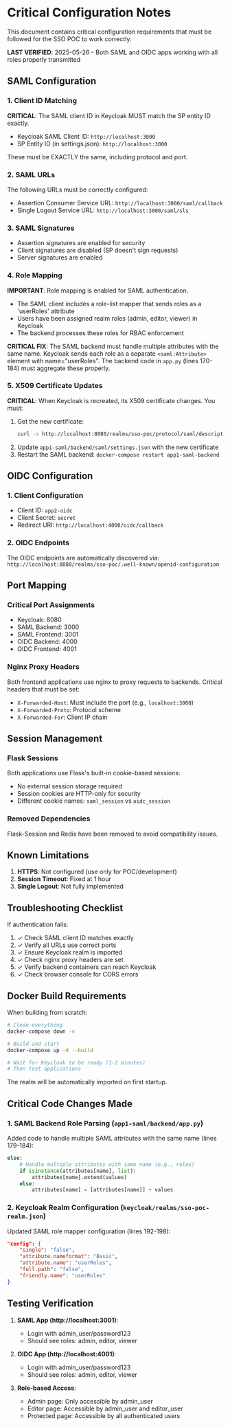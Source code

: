 # Critical Configuration Notes

This document contains critical configuration requirements that must be followed for the SSO POC to work correctly.

**LAST VERIFIED**: 2025-05-26 - Both SAML and OIDC apps working with all roles properly transmitted

## SAML Configuration

### 1. Client ID Matching
**CRITICAL**: The SAML client ID in Keycloak MUST match the SP entity ID exactly.

- Keycloak SAML Client ID: `http://localhost:3000`
- SP Entity ID (in settings.json): `http://localhost:3000`

These must be EXACTLY the same, including protocol and port.

### 2. SAML URLs
The following URLs must be correctly configured:
- Assertion Consumer Service URL: `http://localhost:3000/saml/callback`
- Single Logout Service URL: `http://localhost:3000/saml/sls`

### 3. SAML Signatures
- Assertion signatures are enabled for security
- Client signatures are disabled (SP doesn't sign requests)
- Server signatures are enabled

### 4. Role Mapping
**IMPORTANT**: Role mapping is enabled for SAML authentication.
- The SAML client includes a role-list mapper that sends roles as a 'userRoles' attribute
- Users have been assigned realm roles (admin, editor, viewer) in Keycloak
- The backend processes these roles for RBAC enforcement

**CRITICAL FIX**: The SAML backend must handle multiple attributes with the same name. Keycloak sends each role as a separate `<saml:Attribute>` element with name="userRoles". The backend code in `app.py` (lines 170-184) must aggregate these properly.

### 5. X509 Certificate Updates
**CRITICAL**: When Keycloak is recreated, its X509 certificate changes. You must:
1. Get the new certificate: 
   ```bash
   curl -s http://localhost:8080/realms/sso-poc/protocol/saml/descriptor | grep -o '<ds:X509Certificate>.*</ds:X509Certificate>' | sed 's/<ds:X509Certificate>//g' | sed 's/<\/ds:X509Certificate>//g'
   ```
2. Update `app1-saml/backend/saml/settings.json` with the new certificate
3. Restart the SAML backend: `docker-compose restart app1-saml-backend`

## OIDC Configuration

### 1. Client Configuration
- Client ID: `app2-oidc`
- Client Secret: `secret`
- Redirect URI: `http://localhost:4000/oidc/callback`

### 2. OIDC Endpoints
The OIDC endpoints are automatically discovered via:
`http://localhost:8080/realms/sso-poc/.well-known/openid-configuration`

## Port Mapping

### Critical Port Assignments
- Keycloak: 8080
- SAML Backend: 3000
- SAML Frontend: 3001  
- OIDC Backend: 4000
- OIDC Frontend: 4001

### Nginx Proxy Headers
Both frontend applications use nginx to proxy requests to backends.
Critical headers that must be set:
- `X-Forwarded-Host`: Must include the port (e.g., `localhost:3000`)
- `X-Forwarded-Proto`: Protocol scheme
- `X-Forwarded-For`: Client IP chain

## Session Management

### Flask Sessions
Both applications use Flask's built-in cookie-based sessions:
- No external session storage required
- Session cookies are HTTP-only for security
- Different cookie names: `saml_session` vs `oidc_session`

### Removed Dependencies
Flask-Session and Redis have been removed to avoid compatibility issues.

## Known Limitations

1. **HTTPS**: Not configured (use only for POC/development)
2. **Session Timeout**: Fixed at 1 hour
3. **Single Logout**: Not fully implemented

## Troubleshooting Checklist

If authentication fails:
1. ✓ Check SAML client ID matches exactly
2. ✓ Verify all URLs use correct ports
3. ✓ Ensure Keycloak realm is imported
4. ✓ Check nginx proxy headers are set
5. ✓ Verify backend containers can reach Keycloak
6. ✓ Check browser console for CORS errors

## Docker Build Requirements

When building from scratch:
```bash
# Clean everything
docker-compose down -v

# Build and start
docker-compose up -d --build

# Wait for Keycloak to be ready (1-2 minutes)
# Then test applications
```

The realm will be automatically imported on first startup.

## Critical Code Changes Made

### 1. SAML Backend Role Parsing (`app1-saml/backend/app.py`)
Added code to handle multiple SAML attributes with the same name (lines 179-184):
```python
else:
    # Handle multiple attributes with same name (e.g., roles)
    if isinstance(attributes[name], list):
        attributes[name].extend(values)
    else:
        attributes[name] = [attributes[name]] + values
```

### 2. Keycloak Realm Configuration (`keycloak/realms/sso-poc-realm.json`)
Updated SAML role mapper configuration (lines 192-198):
```json
"config": {
    "single": "false",
    "attribute.nameformat": "Basic",
    "attribute.name": "userRoles",
    "full.path": "false",
    "friendly.name": "userRoles"
}
```

## Testing Verification

1. **SAML App (http://localhost:3001)**:
   - Login with admin_user/password123
   - Should see roles: admin, editor, viewer
   
2. **OIDC App (http://localhost:4001)**:
   - Login with admin_user/password123
   - Should see roles: admin, editor, viewer

3. **Role-based Access**:
   - Admin page: Only accessible by admin_user
   - Editor page: Accessible by admin_user and editor_user
   - Protected page: Accessible by all authenticated users